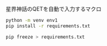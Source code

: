 星界神話のQETを自動で入力するマクロ

```Bash
python -m venv env1
pip install -r requirements.txt
```

```Bash
pip freeze > requirements.txt
```
